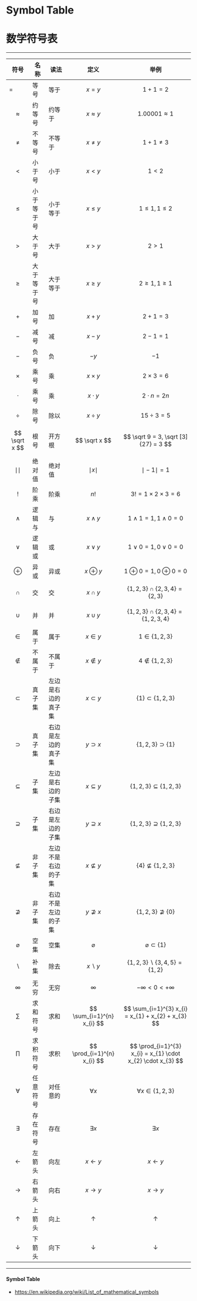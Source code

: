 <script type="text/javascript" src="https://cdnjs.cloudflare.com/ajax/libs/mathjax/2.7.1/MathJax.js?config=TeX-AMS-MML_HTMLorMML"></script>

# Symbol Table
# 数学符号表

--------

| 符号              | 名称       | 读法               | 定义                        | 举例                                                        |
| ----------------- | ---------- | ------------------ | --------------------------- | ----------------------------------------------------------- |
| =                 | 等号       | 等于               | $$ x = y $$                 | $$ 1+1 = 2 $$                                               |
| $$ \approx $$     | 约等号     | 约等于             | $$ x \approx y $$           | $$ 1.00001 \approx 1 $$                                     |
| $$ \ne $$         | 不等号     | 不等于             | $$ x \ne y $$               | $$ 1 + 1 \ne 3 $$                                           |
| $$ \lt $$         | 小于号     | 小于               | $$ x \lt y $$               | $$ 1 \lt 2 $$                                               |
| $$ \le $$         | 小于等于号 | 小于等于           | $$ x \le y $$               | $$ 1 \le 1, 1 \le 2 $$                                      |
| $$ \gt $$         | 大于号     | 大于               | $$ x \gt y $$               | $$ 2 \gt 1 $$                                               |
| $$ \ge $$         | 大于等于号 | 大于等于           | $$ x \ge y $$               | $$ 2 \ge 1, 1 \ge 1 $$                                      |
| $$ + $$           | 加号       | 加                 | $$ x + y $$                 | $$ 2 + 1 = 3 $$                                             |
| $$ - $$           | 减号       | 减                 | $$ x - y $$                 | $$ 2 - 1 = 1 $$                                             |
| $$ - $$           | 负号       | 负                 | $$ -y $$                    | $$ -1 $$                                                    |
| $$ \times $$      | 乘号       | 乘                 | $$ x \times y $$            | $$ 2 \times 3 = 6 $$                                        |
| $$ \cdot $$       | 乘号       | 乘                 | $$ x \cdot y $$             | $$ 2 \cdot n = 2n $$                                        |
| $$ \div $$        | 除号       | 除以               | $$ x \div y $$              | $$ 15 \div 3 = 5 $$                                         |
| $$ \sqrt x $$     | 根号       | 开方根             | $$ \sqrt x $$               | $$ \sqrt 9 = 3, \sqrt [3] {27} = 3 $$                       |
| $$ \mid \mid$$    | 绝对值     | 绝对值             | $$ \mid x \mid $$           | $$ \mid -1 \mid = 1 $$                                      |
| $$ ! $$           | 阶乘       | 阶乘               | $$ n! $$                    | $$ 3! = 1 \times 2 \times 3 = 6 $$                          |
| $$ \wedge $$      | 逻辑与     | 与                 | $$ x \wedge y $$            | $$ 1 \wedge 1 = 1, 1 \wedge 0 = 0 $$                        |
| $$ \vee $$        | 逻辑或     | 或                 | $$ x \vee y $$              | $$ 1 \vee 0 = 1, 0 \vee 0 = 0 $$                            |
| $$ \oplus $$      | 异或       | 异或               | $$ x \oplus y $$            | $$ 1 \oplus 0 = 1, 0 \oplus 0 = 0 $$                        |
| $$ \cap $$        | 交         | 交                 | $$ x \cap y $$              | $$ \{1, 2, 3\} \cap \{2, 3, 4\}  = \{2, 3\} $$              |
| $$ \cup $$        | 并         | 并                 | $$ x \cup y $$              | $$ \{1, 2, 3\} \cap \{2, 3, 4\}  = \{1, 2, 3, 4\} $$        |
| $$ \in $$         | 属于       | 属于               | $$ x \in y $$               | $$ 1 \in \{1, 2, 3\} $$                                     |
| $$ \notin $$      | 不属于     | 不属于             | $$ x \notin y $$            | $$ 4 \notin \{1, 2, 3\} $$                                  |
| $$ \subset $$     | 真子集     | 左边是右边的真子集 | $$ x \subset y $$           | $$ \{1\} \subset \{1, 2, 3\} $$                             |
| $$ \supset $$     | 真子集     | 右边是左边的真子集 | $$ y \supset x $$           | $$ \{1, 2, 3\} \supset \{1\} $$                             |
| $$ \subseteq $$   | 子集       | 左边是右边的子集   | $$ x \subseteq y $$         | $$ \{1, 2, 3\} \subseteq \{1, 2, 3\} $$                     |
| $$ \supseteq $$   | 子集       | 右边是左边的子集   | $$ y \supseteq x $$         | $$ \{1, 2, 3\} \supseteq \{1, 2, 3\} $$                     |
| $$ \nsubseteq $$  | 非子集     | 左边不是右边的子集 | $$ x \nsubseteq y $$        | $$ \{4\} \nsubseteq \{1, 2, 3\} $$                          |
| $$ \nsupseteq $$  | 非子集     | 右边不是左边的子集 | $$ y \nsupseteq x $$        | $$ \{1, 2, 3\} \nsupseteq \{0\} $$                          |
| $$ \varnothing $$ | 空集       | 空集               | $$ \varnothing $$           | $$ \varnothing \subset \{1\} $$                             |
| $$ \backslash $$  | 补集       | 除去               | $$ x \backslash y $$        | $$ \{1, 2, 3\} \backslash \{3, 4, 5\} = \{1, 2\} $$         |
| $$ \infty $$      | 无穷       | 无穷               | $$ \infty $$                | $$ -\infty \lt 0 \lt +\infty $$                             |
| $$ \sum $$        | 求和符号   | 求和               | $$ \sum_{i=1}^{n} x_{i} $$  | $$ \sum_{i=1}^{3} x_{i} = x_{1} + x_{2} + x_{3} $$          |
| $$ \prod $$       | 求积符号   | 求积               | $$ \prod_{i=1}^{n} x_{i} $$ | $$ \prod_{i=1}^{3} x_{i} = x_{1} \cdot x_{2} \cdot x_{3} $$ |
| $$ \forall $$     | 任意符号   | 对任意的           | $$ \forall x $$             | $$ \forall x \in \{1, 2, 3\} $$                             |
| $$ \exists $$     | 存在符号   | 存在               | $$ \exists x $$             | $$ \exists x $$                                             |
| $$ \leftarrow $$  | 左箭头     | 向左               | $$ x \leftarrow y $$        | $$ x \leftarrow y $$                                        |
| $$ \rightarrow $$ | 右箭头     | 向右               | $$ x \rightarrow y $$       | $$ x \rightarrow y $$                                       |
| $$ \uparrow $$    | 上箭头     | 向上               | $$ \uparrow $$              | $$ \uparrow $$                                              |
| $$ \downarrow $$  | 下箭头     | 向下               | $$ \downarrow $$            | $$ \downarrow  $$                                           |

--------

#### Symbol Table

* https://en.wikipedia.org/wiki/List_of_mathematical_symbols
